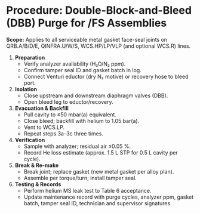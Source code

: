 # Procedure: Double-Block-and-Bleed (DBB) Purge for /FS Assemblies

**Scope:** Applies to all serviceable metal gasket face-seal joints on QRB.A/B/D/E, QINFRA.U/W/S, WCS.HP/LP/VLP (and optional WCS.R) lines.

1. **Preparation**  
   - Verify analyzer availability (H₂O/N₂ ppm).  
   - Confirm tamper seal ID and gasket batch in log.  
   - Connect Venturi eductor (dry N₂ motive) or recovery hose to bleed port.
2. **Isolation**  
   - Close upstream and downstream diaphragm valves (DBB).  
   - Open bleed leg to eductor/recovery.
3. **Evacuation & Backfill**  
   - Pull cavity to ≤50 mbar(a) equivalent.  
   - Close bleed; backfill with helium to 1.05 bar(a).  
   - Vent to WCS.LP.  
   - Repeat steps 3a–3c three times.
4. **Verification**  
   - Sample with analyzer; residual air ≤0.05 %.  
   - Record He loss estimate (approx. 1.5 L STP for 0.5 L cavity per cycle).
5. **Break & Re-make**  
   - Break joint; replace gasket (new metal gasket per alloy plan).  
   - Assemble per torque/turn; install tamper seal.
6. **Testing & Records**  
   - Perform helium MS leak test to Table 6 acceptance.  
   - Update maintenance record with purge cycles, analyzer ppm, gasket batch, tamper seal ID, technician and supervisor signatures.
